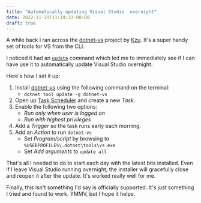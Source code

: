 ```yaml
---
title: "Automatically updating Visual Studio  overnight"
date: 2022-11-19T11:19:33-08:00
draft: true
---
```


A while back I ran across the [dotnet-vs](https://github.com/devlooped/dotnet-vs) project by [Kzu](https://www.cazzulino.com/about/). It's a super handy set of tools for VS from the CLI. 

I noticed it had an [`update`](https://github.com/devlooped/dotnet-vs#update) command which led me to immediately see if I can have use it to automatically update Visual Studio overnight. 

Here's how I set it up:
1. Install [dotnet-vs](https://github.com/devlooped/dotnet-vs) using the following command on the terminal: 
   * `dotnet tool update -g dotnet-vs`
2. Open up [Task Scheduler](https://learn.microsoft.com/en-us/windows/win32/taskschd/task-scheduler-start-page) and create a new *Task*.
3. Enable the following two options:
   * *Run only when user is logged on* 
   * *Run with highest privileges* 
4. Add a *Trigger* so the task runs early each morning. 
5. Add an *Action* to run `dotnet-vs`
   * Set *Program/script* by browsing to `%USERPROFILE%\.dotnet\tools\vs.exe`
   * Set *Add arguments* to `update all`

That's all I needed to do to start each day with the latest bits installed. Even if I leave Visual Studio running overnight, the installer will gracefully close and reopen it after the update. It's worked really well for me. 

Finally, this isn't something I'd say is officially supported. It's just something I tried and found to work. YMMV, but I hope it helps.